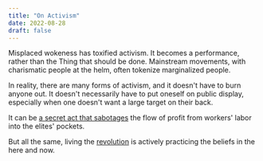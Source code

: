 ```yaml
---
title: "On Activism"
date: 2022-08-28
draft: false
---
```


Misplaced wokeness has toxified activism.
It becomes a performance,
rather than the Thing that should be done.
Mainstream movements,
with charismatic people at the helm,
often tokenize marginalized people.

In reality, there are many forms of activism,
and it doesn't have to burn anyone out.
It doesn't necessarily have to put oneself on public display,
especially when one doesn't want a large target on their back.

It can be [a secret act that sabotages](/sabotage) the flow of profit
from workers' labor into the elites' pockets.

But all the same,
living the [revolution](/revolution) is actively practicing
the beliefs in the here and now.
